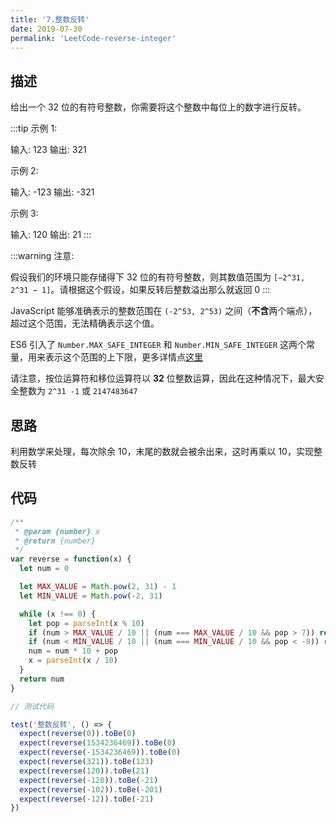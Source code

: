```yaml
---
title: '7.整数反转'
date: 2019-07-30
permalink: 'LeetCode-reverse-integer'
---
```


## 描述

给出一个 32 位的有符号整数，你需要将这个整数中每位上的数字进行反转。

:::tip
示例 1:

输入: 123
输出: 321

示例 2:

输入: -123
输出: -321

示例 3:

输入: 120
输出: 21
:::

:::warning
注意:

假设我们的环境只能存储得下 32 位的有符号整数，则其数值范围为 `[−2^31, 2^31 − 1]`。请根据这个假设，如果反转后整数溢出那么就返回 0
:::

JavaScript 能够准确表示的整数范围在 `(-2^53, 2^53)` 之间（**不含**两个端点），超过这个范围，无法精确表示这个值。

ES6 引入了 `Number.MAX_SAFE_INTEGER` 和 `Number.MIN_SAFE_INTEGER` 这两个常量，用来表示这个范围的上下限，更多详情点[这里](https://es6.ruanyifeng.com/#docs/number#%E5%AE%89%E5%85%A8%E6%95%B4%E6%95%B0%E5%92%8C-Number-isSafeInteger)

请注意，按位运算符和移位运算符以 **32** 位整数运算，因此在这种情况下，最大安全整数为 `2^31 -1` 或 `2147483647`

## 思路

利用数学来处理，每次除余 10，末尾的数就会被余出来，这时再乘以 10，实现整数反转

## 代码

```js
/**
 * @param {number} x
 * @return {number}
 */
var reverse = function(x) {
  let num = 0

  let MAX_VALUE = Math.pow(2, 31) - 1
  let MIN_VALUE = Math.pow(-2, 31)

  while (x !== 0) {
    let pop = parseInt(x % 10)
    if (num > MAX_VALUE / 10 || (num === MAX_VALUE / 10 && pop > 7)) return 0
    if (num < MIN_VALUE / 10 || (num === MIN_VALUE / 10 && pop < -8)) return 0
    num = num * 10 + pop
    x = parseInt(x / 10)
  }
  return num
}

// 测试代码

test('整数反转', () => {
  expect(reverse(0)).toBe(0)
  expect(reverse(1534236469)).toBe(0)
  expect(reverse(-1534236469)).toBe(0)
  expect(reverse(321)).toBe(123)
  expect(reverse(120)).toBe(21)
  expect(reverse(-120)).toBe(-21)
  expect(reverse(-102)).toBe(-201)
  expect(reverse(-12)).toBe(-21)
})
```
